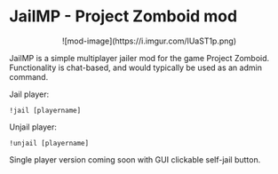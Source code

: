 # JailMP -  Project Zomboid mod

<p align="center">
![mod-image](https://i.imgur.com/IUaST1p.png)
</p>

JailMP is a simple multiplayer jailer mod for the game Project Zomboid. Functionality is chat-based, and would typically be used as an admin command.

Jail player:
```
!jail [playername]
```

Unjail player:
```
!unjail [playername]
```


Single player version coming soon with GUI clickable self-jail button.


